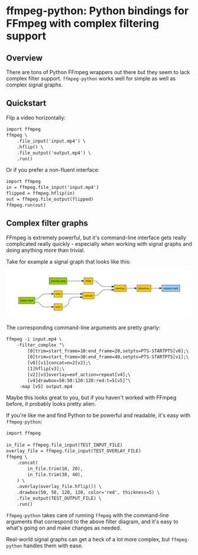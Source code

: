 # ffmpeg-python: Python bindings for FFmpeg with complex filtering support

## Overview

There are tons of Python FFmpeg wrappers out there but they seem to lack complex filter support.  `ffmpeg-python` works well for simple as well as complex signal graphs.

## Quickstart

Flip a video horizontally:
```
import ffmpeg
ffmpeg \
    .file_input('input.mp4') \
    .hflip() \
    .file_output('output.mp4') \
    .run()
```

Or if you prefer a non-fluent interface:
```
import ffmpeg
in = ffmpeg.file_input('input.mp4')
flipped = ffmpeg.hflip(in)
out = ffmpeg.file_output(flipped)
ffmpeg.run(out)
```

## Complex filter graphs
FFmpeg is extremely powerful, but it's command-line interface gets really complicated really quickly - especially when working with signal graphs and doing anything more than trivial.

Take for example a signal graph that looks like this:

![Signal graph](https://raw.githubusercontent.com/kkroening/ffmpeg-python/master/doc/graph1.png)

The corresponding command-line arguments are pretty gnarly:
```
ffmpeg -i input.mp4 \
    -filter_complex "\
        [0]trim=start_frame=10:end_frame=20,setpts=PTS-STARTPTS[v0];\
        [0]trim=start_frame=30:end_frame=40,setpts=PTS-STARTPTS[v1];\
        [v0][v1]concat=n=2[v2];\
        [1]hflip[v3];\
        [v2][v3]overlay=eof_action=repeat[v4];\
        [v4]drawbox=50:50:120:120:red:t=5[v5]"\
     -map [v5] output.mp4
```

Maybe this looks great to you, but if you haven't worked with FFmpeg before, it probably looks pretty alien.

If you're like me and find Python to be powerful and readable, it's easy with `ffmpeg-python`:
```
import ffmpeg

in_file = ffmpeg.file_input(TEST_INPUT_FILE)
overlay_file = ffmpeg.file_input(TEST_OVERLAY_FILE)
ffmpeg \
    .concat(
        in_file.trim(10, 20),
        in_file.trim(30, 40),
    ) \
    .overlay(overlay_file.hflip()) \
    .drawbox(50, 50, 120, 120, color='red', thickness=5) \
    .file_output(TEST_OUTPUT_FILE) \
    .run()
```

`ffmpeg-python` takes care of running `ffmpeg` with the command-line arguments that correspond to the above filter diagram, and it's easy to what's going on and make changes as needed.

Real-world signal graphs can get a heck of a lot more complex, but `ffmpeg-python` handles them with ease.
